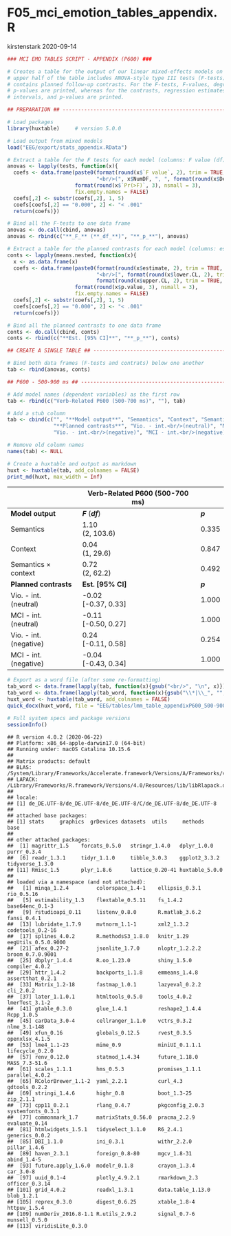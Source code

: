 F05\_mci\_emotion\_tables\_appendix.R
================
kirstenstark
2020-09-14

``` r
### MCI EMO TABLES SCRIPT - APPENDIX (P600) ###

# Creates a table for the output of our linear mixed-effects models on P600 amplitudes. The 
# upper half of the table includes ANOVA-style type III tests (F-tests), the bottom half 
# contains planned follow-up contrasts. For the F-tests, F-values, degrees of freedom, and 
# p-values are printed, whereas for the contrasts, regression estimates, 95% confidence 
# intervals, and p-values are printed.

## PREPARATION ## ---------------------------------------------------------------------------------

# Load packages
library(huxtable)     # version 5.0.0

# Load output from mixed models
load("EEG/export/stats_appendix.RData")

# Extract a table for the F tests for each model (columns: F value (df), p-value)
anovas <- lapply(tests, function(x){
  coefs <- data.frame(paste0(format(round(x$`F value`, 2), trim = TRUE, nsmall = 2),
                             "<br/>(", x$NumDF, ", ", format(round(x$DenDF, 1), trim = TRUE, nsmall = 1), ")"),
                      format(round(x$`Pr(>F)`, 3), nsmall = 3),
                      fix.empty.names = FALSE)
  coefs[,2] <- substr(coefs[,2], 1, 5)
  coefs[coefs[,2] == "0.000", 2] <- "< .001"
  return(coefs)})

# Bind all the F-tests to one data frame
anovas <- do.call(cbind, anovas)
anovas <- rbind(c("**_F_** (**_df_**)", "**_p_**"), anovas)

# Extract a table for the planned contrasts for each model (columns: estimate [CI], p-value)
conts <- lapply(means.nested, function(x){
  x <- as.data.frame(x)
  coefs <- data.frame(paste0(format(round(x$estimate, 2), trim = TRUE, nsmall = 2),
                             "<br/>[", format(round(x$lower.CL, 2), trim = TRUE, nsmall = 2), ", ",
                             format(round(x$upper.CL, 2), trim = TRUE, nsmall = 2), "]"),
                      format(round(x$p.value, 3), nsmall = 3),
                      fix.empty.names = FALSE)
  coefs[,2] <- substr(coefs[,2], 1, 5)
  coefs[coefs[,2] == "0.000", 2] <- "< .001"
  return(coefs)})

# Bind all the planned contrasts to one data frame
conts <- do.call(cbind, conts)
conts <- rbind(c("**Est. [95% CI]**", "**_p_**"), conts)

## CREATE A SINGLE TABLE ## -----------------------------------------------------------------------

# Bind both data frames (F-tests and contrats) below one another
tab <- rbind(anovas, conts)

## P600 - 500-900 ms ## ---------------------------------------------------------------------------

# Add model names (dependent variables) as the first row
tab <- rbind(c("Verb-Related P600 (500-700 ms)", ""), tab)

# Add a stub column
tab <- cbind(c("", "**Model output**", "Semantics", "Context", "Semantics × context",
               "**Planned contrasts**", "Vio. - int.<br/>(neutral)", "MCI - int.<br/>(neutral)",
               "Vio. - int.<br/>(negative)", "MCI - int.<br/>(negative)"), tab)

# Remove old column names
names(tab) <- NULL

# Create a huxtable and output as markdown
huxt <- huxtable(tab, add_colnames = FALSE)
print_md(huxt, max_width = Inf)
```

|                            | Verb-Related P600 (500-700 ms) |         |
| -------------------------- | ------------------------------ | ------- |
| **Model output**           | ***F*** (***df***)             | ***p*** |
| Semantics                  | 1.10<br/>(2, 103.6)            | 0.335   |
| Context                    | 0.04<br/>(1, 29.6)             | 0.847   |
| Semantics × context        | 0.72<br/>(2, 62.2)             | 0.492   |
| **Planned contrasts**      | **Est. \[95% CI\]**            | ***p*** |
| Vio. - int.<br/>(neutral)  | \-0.02<br/>\[-0.37, 0.33\]     | 1.000   |
| MCI - int.<br/>(neutral)   | \-0.11<br/>\[-0.50, 0.27\]     | 1.000   |
| Vio. - int.<br/>(negative) | 0.24<br/>\[-0.11, 0.58\]       | 0.254   |
| MCI - int.<br/>(negative)  | \-0.04<br/>\[-0.43, 0.34\]     | 1.000   |

``` r
# Export as a word file (after some re-formatting)
tab_word <- data.frame(lapply(tab, function(x){gsub("<br/>", "\n", x)}))
tab_word <- data.frame(lapply(tab_word, function(x){gsub("\\*|\\_", "", x)}))
huxt_word <- huxtable(tab_word, add_colnames = FALSE)
quick_docx(huxt_word, file = "EEG/tables/lmm_table_appendixP600_500-900ms.docx", open = FALSE)
```

``` r
# Full system specs and package versions
sessionInfo()
```

    ## R version 4.0.2 (2020-06-22)
    ## Platform: x86_64-apple-darwin17.0 (64-bit)
    ## Running under: macOS Catalina 10.15.6
    ## 
    ## Matrix products: default
    ## BLAS:   /System/Library/Frameworks/Accelerate.framework/Versions/A/Frameworks/vecLib.framework/Versions/A/libBLAS.dylib
    ## LAPACK: /Library/Frameworks/R.framework/Versions/4.0/Resources/lib/libRlapack.dylib
    ## 
    ## locale:
    ## [1] de_DE.UTF-8/de_DE.UTF-8/de_DE.UTF-8/C/de_DE.UTF-8/de_DE.UTF-8
    ## 
    ## attached base packages:
    ## [1] stats     graphics  grDevices datasets  utils     methods   base     
    ## 
    ## other attached packages:
    ##  [1] magrittr_1.5    forcats_0.5.0   stringr_1.4.0   dplyr_1.0.0     purrr_0.3.4    
    ##  [6] readr_1.3.1     tidyr_1.1.0     tibble_3.0.3    ggplot2_3.3.2   tidyverse_1.3.0
    ## [11] Rmisc_1.5       plyr_1.8.6      lattice_0.20-41 huxtable_5.0.0 
    ## 
    ## loaded via a namespace (and not attached):
    ##   [1] minqa_1.2.4         colorspace_1.4-1    ellipsis_0.3.1      rio_0.5.16         
    ##   [5] estimability_1.3    flextable_0.5.11    fs_1.4.2            base64enc_0.1-3    
    ##   [9] rstudioapi_0.11     listenv_0.8.0       R.matlab_3.6.2      fansi_0.4.1        
    ##  [13] lubridate_1.7.9     mvtnorm_1.1-1       xml2_1.3.2          codetools_0.2-16   
    ##  [17] splines_4.0.2       R.methodsS3_1.8.0   knitr_1.29          eegUtils_0.5.0.9000
    ##  [21] afex_0.27-2         jsonlite_1.7.0      nloptr_1.2.2.2      broom_0.7.0.9001   
    ##  [25] dbplyr_1.4.4        R.oo_1.23.0         shiny_1.5.0         compiler_4.0.2     
    ##  [29] httr_1.4.2          backports_1.1.8     emmeans_1.4.8       assertthat_0.2.1   
    ##  [33] Matrix_1.2-18       fastmap_1.0.1       lazyeval_0.2.2      cli_2.0.2          
    ##  [37] later_1.1.0.1       htmltools_0.5.0     tools_4.0.2         lmerTest_3.1-2     
    ##  [41] gtable_0.3.0        glue_1.4.1          reshape2_1.4.4      Rcpp_1.0.5         
    ##  [45] carData_3.0-4       cellranger_1.1.0    vctrs_0.3.2         nlme_3.1-148       
    ##  [49] xfun_0.16           globals_0.12.5      rvest_0.3.5         openxlsx_4.1.5     
    ##  [53] lme4_1.1-23         mime_0.9            miniUI_0.1.1.1      lifecycle_0.2.0    
    ##  [57] renv_0.12.0         statmod_1.4.34      future_1.18.0       MASS_7.3-51.6      
    ##  [61] scales_1.1.1        hms_0.5.3           promises_1.1.1      parallel_4.0.2     
    ##  [65] RColorBrewer_1.1-2  yaml_2.2.1          curl_4.3            gdtools_0.2.2      
    ##  [69] stringi_1.4.6       highr_0.8           boot_1.3-25         zip_2.1.1          
    ##  [73] cpp11_0.2.1         rlang_0.4.7         pkgconfig_2.0.3     systemfonts_0.3.1  
    ##  [77] commonmark_1.7      matrixStats_0.56.0  pracma_2.2.9        evaluate_0.14      
    ##  [81] htmlwidgets_1.5.1   tidyselect_1.1.0    R6_2.4.1            generics_0.0.2     
    ##  [85] DBI_1.1.0           ini_0.3.1           withr_2.2.0         pillar_1.4.6       
    ##  [89] haven_2.3.1         foreign_0.8-80      mgcv_1.8-31         abind_1.4-5        
    ##  [93] future.apply_1.6.0  modelr_0.1.8        crayon_1.3.4        car_3.0-8          
    ##  [97] uuid_0.1-4          plotly_4.9.2.1      rmarkdown_2.3       officer_0.3.14     
    ## [101] grid_4.0.2          readxl_1.3.1        data.table_1.13.0   blob_1.2.1         
    ## [105] reprex_0.3.0        digest_0.6.25       xtable_1.8-4        httpuv_1.5.4       
    ## [109] numDeriv_2016.8-1.1 R.utils_2.9.2       signal_0.7-6        munsell_0.5.0      
    ## [113] viridisLite_0.3.0
